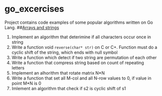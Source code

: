 # go_excercises
Project contains code examples of some popular algorithms written on Go Lang.
##[Arrays and strings](https://github.com/yuriymayorov/go_utils/wiki/Arrays-and-strings)
1. Implement an algorithm that deterimine if all characters occur once in string
2. Write a function void `reverse(char* str)` on C or C+. Function must do a cyclic shift of the string, which ends with null symbol
3. Write a function which detect if two string are permutation of each other
4. Write a function that compress string based on count of repeating letters
5. Implement an alhorithm that rotate matrix N*N
6. Write a function that set all M-col and all N-row values to 0, if value in point M*N is 0 
7. Imlement an algorithm that check if s2 is cyclic shift of s1